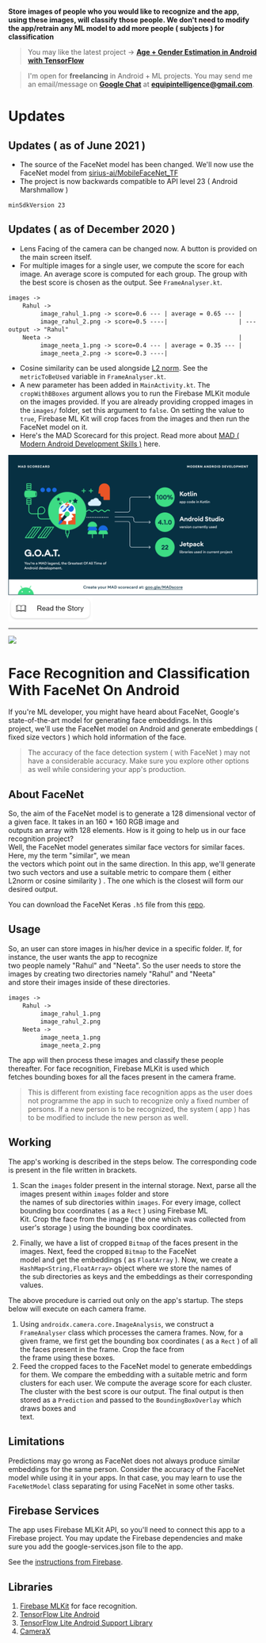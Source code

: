  **Store images of people who you would like to recognize and the app, using these images, will classify those people. We don't need to modify the app/retrain any ML model to add more people ( subjects ) for classification**  
 
 > You may like the latest project -> [**Age + Gender Estimation in Android with TensorFlow**](https://github.com/shubham0204/Age-Gender_Estimation_TF-Android)
 
 > I'm open for **freelancing** in Android + ML projects. You may send me an email/message on [**Google Chat**](https://mail.google.com/chat) at **equipintelligence@gmail.com**.
  
# Updates

## Updates ( as of June 2021 )

* The source of the FaceNet model has been changed. We'll now use the FaceNet model 
from [sirius-ai/MobileFaceNet_TF](https://github.com/sirius-ai/MobileFaceNet_TF)
* The project is now backwards compatible to API level 23 ( Android Marshmallow )

```
minSdkVersion 23
```

  
## Updates ( as of December 2020 )  
  
* Lens Facing of the camera can be changed now. A button is provided on the main screen itself.  
* For multiple images for a single user, we compute the score for each image. An average score is computed for each group.
The group with the best score is chosen as the output. See `FrameAnalyser.kt`.

```  
images ->  
    Rahul -> 
         image_rahul_1.png -> score=0.6 --- | average = 0.65 --- |
         image_rahul_2.png -> score=0.5 ----|                    | --- output -> "Rahul"
    Neeta ->                                                     |
         image_neeta_1.png -> score=0.4 --- | average = 0.35 --- |
         image_neeta_2.png -> score=0.3 ----|             
 ```  


* Cosine similarity can be used alongside [L2 norm](https://en.wikipedia.org/wiki/Norm_(mathematics)#Euclidean_norm). See the `metricToBeUsed` variable in `FrameAnalyser.kt`.
* A new parameter has been added in `MainActivity.kt`. The `cropWithBBoxes` argument allows you to run the Firebase MLKit module on the images provided. If you are already providing cropped images in the `images/` folder, set this argument to `false`. On setting the value to `true`, Firebase ML Kit will crop faces from the images and then run the FaceNet model on it.  
* Here's the MAD Scorecard for this project. Read more about [MAD ( Modern Android Development Skills )](https://developer.android.com/series/mad-skills) here.

![](images/mad_summary.png)
[<img src="https://github.com/shubham0204/Privacy_Policy_Texts/blob/master/notebook_button_two.png?raw=true" width="170" height="50" align="center">](https://medium.com/@equipintelligence/using-facenet-for-on-device-face-recognition-with-android-f84e36e19761)  
  
>
---
  
![](images/final_result.PNG)  
  
  
# Face Recognition and Classification With FaceNet On Android  
  
If you're ML developer, you might have heard about FaceNet, Google's state-of-the-art model for generating face embeddings. In this   
project, we'll use the FaceNet model on Android and generate embeddings ( fixed size vectors ) which hold information of the face.  
  
> The accuracy of the face detection system ( with FaceNet ) may not have a considerable accuracy. Make sure you explore other options as well while considering your app's production.  
  
## About FaceNet  
  
So, the aim of the FaceNet model is to generate a 128 dimensional vector of a given face. It takes in an 160 * 160 RGB image and   
outputs an array with 128 elements. How is it going to help us in our face recognition project?   
Well, the FaceNet model generates similar face vectors for similar faces. Here, my the term "similar", we mean   
the vectors which point out in the same direction.
In this app, we'll generate two such vectors and use a suitable metric to compare them ( either L2norm or cosine similarity )
. The one which is the closest will form our desired output.  
  
You can download the FaceNet Keras `.h5` file from this [repo](https://github.com/sirius-ai/MobileFaceNet_TF).  
  
## Usage  
  
So, an user can store images in his/her device in a specific folder. If, for instance, the user wants the app to recognize  
 two people namely "Rahul" and "Neeta". So the user needs to store the images by creating two directories namely "Rahul" and "Neeta"   
 and store their images inside of these directories.  
   
```  
images ->  
    Rahul -> 
         image_rahul_1.png
         image_rahul_2.png 
    Neeta -> 
         image_neeta_1.png
         image_neeta_2.png
 ```  
  
The app will then process these images and classify these people thereafter. For face recognition, Firebase MLKit is used which   
fetches bounding boxes for all the faces present in the camera frame.  
  
> This is different from existing face recognition apps as the user does not programme the app in such to recognize only a fixed number of persons. If a new person is to be recognized, the system ( app ) has to be modified to include the new person as well.  
  
## Working  
  
The app's working is described in the steps below. The corresponding code is present in the file written in brackets.  
  
1. Scan the `images` folder present in the internal storage. Next, parse all the images present within `images` folder and store   
the names of sub directories within `images`. For every image, collect bounding box coordinates ( as a `Rect` ) using Firebase ML   
Kit. Crop the face from the image ( the one which was collected from user's storage ) using the bounding box coordinates.   
  
2. Finally, we have a list of cropped `Bitmap` of the faces present in the images. Next, feed the cropped `Bitmap` to the FaceNet   
model and get the embeddings ( as `FloatArray` ). Now, we create a `HashMap<String,FloatArray>` object where we store the names of   
the sub directories as keys and the embeddings as their corresponding values.   
  
The above procedure is carried out only on the app's startup. The steps below will execute on each camera frame.  
  
1. Using `androidx.camera.core.ImageAnalysis`, we construct a `FrameAnalyser` class which processes the camera frames. Now, for a   
given frame, we first get the bounding box coordinates ( as a `Rect` ) of all the faces present in the frame. Crop the face from   
the frame using these boxes.  
2. Feed the cropped faces to the FaceNet model to generate embeddings for them. We compare the embedding with a suitable metric and
form clusters for each user. We compute the average score for each cluster. The cluster with the best score is our output.
The final output is then stored as a `Prediction` and passed to the `BoundingBoxOverlay` which draws boxes and   
text.  
  
## Limitations  
  
Predictions may go wrong as FaceNet does not always produce similar embeddings for the same person. 
Consider the accuracy of the FaceNet model while using it in your apps. In that case, you may learn to use the `FaceNetModel` class separating for using FaceNet in some other tasks.  

## Firebase Services  
  
The app uses Firebase MLKit API, so you'll need to connect this app to a Firebase project. You may update the Firebase dependencies and make sure you add the google-services.json file to the app.  
  
See the [instructions from Firebase](https://firebase.google.com/docs/android/setup).  
  
## Libraries  
  
1. [Firebase MLKit](https://firebase.google.com/docs/ml-kit/detect-faces) for face recognition.  
2. [TensorFlow Lite Android](https://www.tensorflow.org/lite)  
3. [TensorFlow Lite Android Support Library](https://github.com/tensorflow/tensorflow/tree/master/tensorflow/lite/experimental/support/java)  
4. [CameraX](https://developer.android.com/training/camerax)
